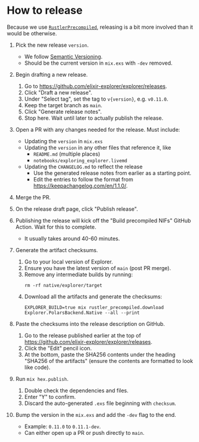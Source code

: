 # How to release

Because we use
[`RustlerPrecompiled`](https://hexdocs.pm/rustler_precompiled/RustlerPrecompiled.html),
releasing is a bit more involved than it would be otherwise.

1. Pick the new release `version`.

    * We follow [Semantic Versioning](https://semver.org/spec/v2.0.0.html).
    * Should be the current version in `mix.exs` with `-dev` removed.

1. Begin drafting a new release.

    1. Go to https://github.com/elixir-explorer/explorer/releases.
    1. Click "Draft a new release".
    1. Under "Select tag", set the tag to `v{version}`, e.g. `v0.11.0`.
    1. Keep the target branch as `main`.
    1. Click "Generate release notes".
    1. Stop here. Wait until later to actually publish the release.

1. Open a PR with any changes needed for the release. Must include:

    * Updating the `version` in `mix.exs`
    * Updating the `version` in any other files that reference it, like
        * `README.md` (multiple places)
        * `notebooks/exploring_explorer.livemd`
    * Updating the `CHANGELOG.md` to reflect the release
        * Use the generated release notes from earlier as a starting point.
        * Edit the entries to follow the format from
          https://keepachangelog.com/en/1.1.0/.

1. Merge the PR.

1. On the release draft page, click "Publish release".

1. Publishing the release will kick off the "Build precompiled NIFs" GitHub
   Action. Wait for this to complete.

    * It usually takes around 40-60 minutes.

1. Generate the artifact checksums.

    1. Go to your local version of Explorer.
    1. Ensure you have the latest version of `main` (post PR merge).
    1. Remove any intermediate builds by running:
        ```
        rm -rf native/explorer/target
        ```
    1. Download all the artifacts and generate the checksums:
        ```
        EXPLORER_BUILD=true mix rustler_precompiled.download Explorer.PolarsBackend.Native --all --print
        ```

1. Paste the checksums into the release description on GitHub.

    1. Go to the release published earlier at the top of
       https://github.com/elixir-explorer/explorer/releases.
    1. Click the "Edit" pencil icon.
    1. At the bottom, paste the SHA256 contents under the heading "SHA256 of the
       artifacts" (ensure the contents are formatted to look like code).

1. Run `mix hex.publish`.

    1. Double check the dependencies and files.
    1. Enter "Y" to confirm.
    1. Discard the auto-generated `.exs` file beginning with `checksum`.

1. Bump the version in the `mix.exs` and add the `-dev` flag to the end.

    * Example: `0.11.0` to `0.11.1-dev`.
    * Can either open up a PR or push directly to `main`.

